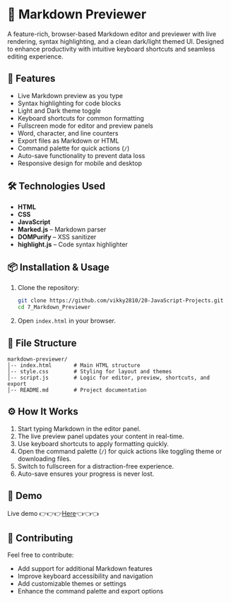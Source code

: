 # 📝 Markdown Previewer

A feature-rich, browser-based Markdown editor and previewer with live rendering, syntax highlighting, and a clean dark/light themed UI. Designed to enhance productivity with intuitive keyboard shortcuts and seamless editing experience.

## 🚀 Features
- Live Markdown preview as you type
- Syntax highlighting for code blocks
- Light and Dark theme toggle
- Keyboard shortcuts for common formatting
- Fullscreen mode for editor and preview panels
- Word, character, and line counters
- Export files as Markdown or HTML
- Command palette for quick actions (`/`)
- Auto-save functionality to prevent data loss
- Responsive design for mobile and desktop

## 🛠 Technologies Used
- **HTML**
- **CSS**
- **JavaScript**
- **Marked.js** – Markdown parser
- **DOMPurify** – XSS sanitizer
- **highlight.js** – Code syntax highlighter

## 📦 Installation & Usage

1. Clone the repository:
   ```bash
   git clone https://github.com/vikky2810/20-JavaScript-Projects.git
   cd 7_Markdown_Previewer
   ```
2. Open `index.html` in your browser.

## 📁 File Structure
```
markdown-previewer/
│-- index.html       # Main HTML structure
│-- style.css        # Styling for layout and themes
│-- script.js        # Logic for editor, preview, shortcuts, and export
│-- README.md        # Project documentation
```

## ⚙️ How It Works
1. Start typing Markdown in the editor panel.
2. The live preview panel updates your content in real-time.
3. Use keyboard shortcuts to apply formatting quickly.
4. Open the command palette (`/`) for quick actions like toggling theme or downloading files.
5. Switch to fullscreen for a distraction-free experience.
6. Auto-save ensures your progress is never lost.

## 📸 Demo

Live demo 👉👉👉[Here](https://live-md-preview.vercel.app)👈👈👈

## 🤝 Contributing

Feel free to contribute:
- Add support for additional Markdown features
- Improve keyboard accessibility and navigation
- Add customizable themes or settings
- Enhance the command palette and export options

